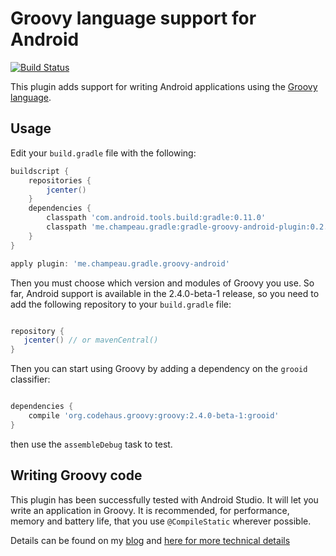 Groovy language support for Android
===================================

[![Build Status](https://travis-ci.org/melix/groovy-android-gradle-plugin.svg?branch=master)](https://travis-ci.org/melix/groovy-android-gradle-plugin)

This plugin adds support for writing Android applications using the [Groovy language](http://groovy.codehaus.org).

Usage
-----

Edit your `build.gradle` file with the following:

```groovy
buildscript {
    repositories {
        jcenter()
    }
    dependencies {
        classpath 'com.android.tools.build:gradle:0.11.0'
        classpath 'me.champeau.gradle:gradle-groovy-android-plugin:0.2.1'
    }
}

apply plugin: 'me.champeau.gradle.groovy-android'

```

Then you must choose which version and modules of Groovy you use. So far, Android support is available in
the 2.4.0-beta-1 release, so you need to add the following repository to your `build.gradle` file:

```groovy

repository {
   jcenter() // or mavenCentral()
}
```

Then you can start using Groovy by adding a dependency on the `grooid` classifier:

```groovy

dependencies {
    compile 'org.codehaus.groovy:groovy:2.4.0-beta-1:grooid'
}

```

then use the `assembleDebug` task to test.

Writing Groovy code
-------------------

This plugin has been successfully tested with Android Studio. It will let you write an application in Groovy. It is
recommended, for performance, memory and battery life, that you use `@CompileStatic` wherever possible.

Details can be found on my [blog](http://melix.github.io/blog/2014/06/grooid.html) and [here for more technical details](http://melix.github.io/blog/2014/06/grooid2.html)


